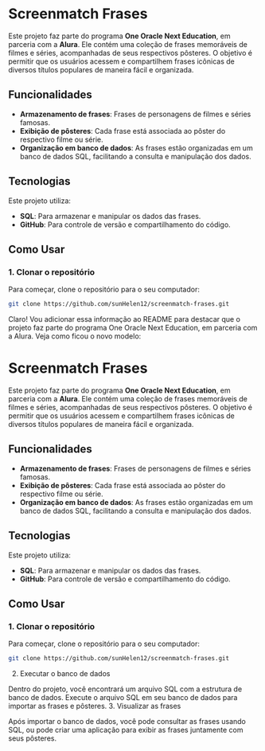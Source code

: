 # Screenmatch Frases

Este projeto faz parte do programa **One Oracle Next Education**, em parceria com a **Alura**. Ele contém uma coleção de frases memoráveis de filmes e séries, acompanhadas de seus respectivos pôsteres. O objetivo é permitir que os usuários acessem e compartilhem frases icônicas de diversos títulos populares de maneira fácil e organizada.

## Funcionalidades

- **Armazenamento de frases**: Frases de personagens de filmes e séries famosas.
- **Exibição de pôsteres**: Cada frase está associada ao pôster do respectivo filme ou série.
- **Organização em banco de dados**: As frases estão organizadas em um banco de dados SQL, facilitando a consulta e manipulação dos dados.

## Tecnologias

Este projeto utiliza:
- **SQL**: Para armazenar e manipular os dados das frases.
- **GitHub**: Para controle de versão e compartilhamento do código.

## Como Usar

### 1. Clonar o repositório

Para começar, clone o repositório para o seu computador:

```bash
git clone https://github.com/sunHelen12/screenmatch-frases.git
```
Claro! Vou adicionar essa informação ao README para destacar que o projeto faz parte do programa One Oracle Next Education, em parceria com a Alura. Veja como ficou o novo modelo:

# Screenmatch Frases

Este projeto faz parte do programa **One Oracle Next Education**, em parceria com a **Alura**. Ele contém uma coleção de frases memoráveis de filmes e séries, acompanhadas de seus respectivos pôsteres. O objetivo é permitir que os usuários acessem e compartilhem frases icônicas de diversos títulos populares de maneira fácil e organizada.

## Funcionalidades

- **Armazenamento de frases**: Frases de personagens de filmes e séries famosas.
- **Exibição de pôsteres**: Cada frase está associada ao pôster do respectivo filme ou série.
- **Organização em banco de dados**: As frases estão organizadas em um banco de dados SQL, facilitando a consulta e manipulação dos dados.

## Tecnologias

Este projeto utiliza:
- **SQL**: Para armazenar e manipular os dados das frases.
- **GitHub**: Para controle de versão e compartilhamento do código.

## Como Usar

### 1. Clonar o repositório

Para começar, clone o repositório para o seu computador:

```bash
git clone https://github.com/sunHelen12/screenmatch-frases.git
```
2. Executar o banco de dados

Dentro do projeto, você encontrará um arquivo SQL com a estrutura de banco de dados. Execute o arquivo SQL em seu banco de dados para importar as frases e pôsteres.
3. Visualizar as frases

Após importar o banco de dados, você pode consultar as frases usando SQL, ou pode criar uma aplicação para exibir as frases juntamente com seus pôsteres.




